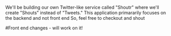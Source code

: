 We'll be building our own Twitter-like service called "Shoutr" where we'll create "Shouts" instead of "Tweets." 
This application primararily focuses on the backend and not front end
So, feel free to checkout and shout

#Front end changes - will work on it!
